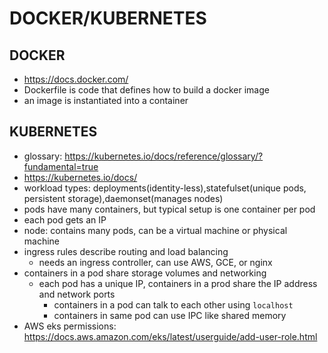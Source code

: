 # DOCKER/KUBERNETES

## DOCKER
- https://docs.docker.com/
- Dockerfile is code that defines how to build a docker image
- an image is instantiated into a container

## KUBERNETES
- glossary: https://kubernetes.io/docs/reference/glossary/?fundamental=true
- https://kubernetes.io/docs/
- workload types: deployments(identity-less),statefulset(unique pods, persistent storage),daemonset(manages nodes)
- pods have many containers, but typical setup is one container per pod
- each pod gets an IP
- node: contains many pods, can be a virtual machine or physical machine
- ingress rules describe routing and load balancing
    - needs an ingress controller, can use AWS, GCE, or nginx
- containers in a pod share storage volumes and networking
    - each pod has a unique IP, containers in a prod share the IP address and network ports
        - containers in a pod can talk to each other using `localhost`
        - containers in same pod can use IPC like shared memory
- AWS eks permissions: https://docs.aws.amazon.com/eks/latest/userguide/add-user-role.html
